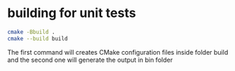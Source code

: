 # building for unit tests

```sh
cmake -Bbuild .
cmake --build build
```

The first command will creates CMake configuration files inside folder build and the second one will generate the output in bin folder